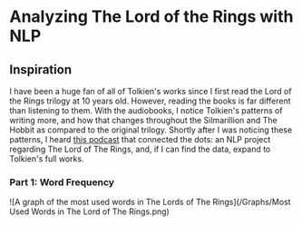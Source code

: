 # Analyzing The Lord of the Rings with NLP
## Inspiration
I have been a huge fan of all of Tolkien's works since I first read the Lord of the Rings trilogy at 10 years old. However, reading the books is far different than listening to them. With the audiobooks, I notice Tolkien's patterns of writing more, and how that changes throughout the Silmarillion and The Hobbit as compared to the original trilogy. Shortly after I was noticing these patterns, I heard [this podcast](https://dataskeptic.com/blog/episodes/2019/text-mining-in-r) that connected the dots: an NLP project regarding The Lord of The Rings, and, if I can find the data, expand to Tolkien's full works.
### Part 1:  Word Frequency
![A graph of the most used words in The Lords of The Rings](/Graphs/Most Used Words in The Lord of The Rings.png)
